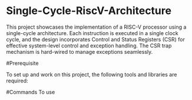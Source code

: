# Single-Cycle-RiscV-Architecture
This project showcases the implementation of a RISC-V processor using a single-cycle architecture. Each instruction is executed in a single clock cycle, and the design incorporates Control and Status Registers (CSR) for effective system-level control and exception handling. The CSR trap mechanism is hard-wired to manage exceptions seamlessly.

#Prerequisite

To set up and work on this project, the following tools and libraries are required:

#Commands To use


